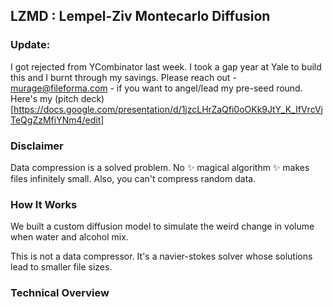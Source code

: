## LZMD : Lempel-Ziv Montecarlo Diffusion

### Update:
I got rejected from YCombinator last week. I took a gap year at Yale to build this and I burnt through my savings.
Please reach out - murage@fileforma.com - if you want to angel/lead my pre-seed round. 
Here's my (pitch deck)[https://docs.google.com/presentation/d/1jzcLHrZaQfi0oOKk9JtY_K_IfVrcVjTeQgZzMfiYNm4/edit]

### Disclaimer
Data compression is a solved problem. No ✨ magical algorithm ✨ makes files infinitely small. Also, you can't compress random data.

### How It Works
We built a custom diffusion model to simulate the weird change in volume when water and alcohol mix.

This is not a data compressor. It's a navier-stokes solver whose solutions lead to smaller file sizes.

### Technical Overview
